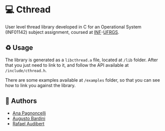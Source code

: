 # :computer: Cthread

User level thread library developed in C for an Operational System (INF01142) subject assignment, coursed at [INF](https://inf.ufrgs.br)-[UFRGS](https://ufrgs.br).

## :recycle: Usage

The library is generated as a `libcthread.a` file, located
 at `/lib` folder. After that you just need to link to it,
  and follow the API available at `/include/cthread.h`.

There are some examples available at `/examples` folder, 
so that you can see how to link you against the library.

## :busts_in_silhouette: Authors

- [Ana Pagnoncelli](https://github.com/Ana2877/)
- [Augusto Bardini](https://github.com/azbardini/)
- [Rafael Audibert](https://github.com/rafaeelaudibert/)    
